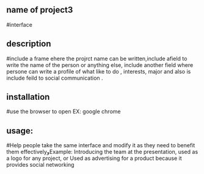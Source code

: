 ## name of project3
#interface
## description
#include a frame ehere the projrct name can be written,include afield to write the name of the person or anything else, include another field
where persone can write a profile of what like to do , interests, major 
and also is include feild to social communication .
## installation 
#use the browser to open EX: google chrome
## usage:
#Help people take the same interface and modify it as they need to benefit them effectivelyوExample: Introducing the team at the presentation, used as a logo for any project, or
Used as advertising for a product because it provides social networking
